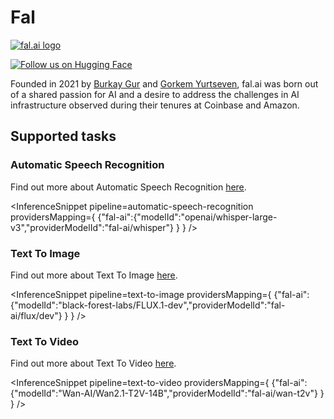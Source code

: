 <!---
WARNING

This markdown file has been generated from a script. Please do not edit it directly.

If you want to update the content related to fal-ai's description, please edit the template file under `https://github.com/huggingface/hub-docs/tree/main/scripts/inference-providers/templates/providers/fal-ai.handlebars`.

For more details, check out the `generate.ts` script: https://github.com/huggingface/hub-docs/blob/main/scripts/inference-providers/scripts/generate.ts.
--->

# Fal

[![fal.ai logo](https://images.seeklogo.com/logo-png/61/1/fal-ai-logo-png_seeklogo-611592.png)](https://fal.ai/)

[![Follow us on Hugging Face](https://huggingface.co/datasets/huggingface/badges/resolve/main/follow-us-on-hf-lg.svg)](https://huggingface.co/fal)

Founded in 2021 by [Burkay Gur](https://huggingface.co/burkaygur) and [Gorkem Yurtseven](https://huggingface.co/gorkemyurt), fal.ai was born out of a shared passion for AI and a desire to address the challenges in AI infrastructure observed during their tenures at Coinbase and Amazon.

## Supported tasks


### Automatic Speech Recognition

Find out more about Automatic Speech Recognition [here](../tasks/automatic_speech_recognition).

<InferenceSnippet
    pipeline=automatic-speech-recognition
    providersMapping={ {"fal-ai":{"modelId":"openai/whisper-large-v3","providerModelId":"fal-ai/whisper"} } }
/>


### Text To Image

Find out more about Text To Image [here](../tasks/text_to_image).

<InferenceSnippet
    pipeline=text-to-image
    providersMapping={ {"fal-ai":{"modelId":"black-forest-labs/FLUX.1-dev","providerModelId":"fal-ai/flux/dev"} } }
/>


### Text To Video

Find out more about Text To Video [here](../tasks/text_to_video).

<InferenceSnippet
    pipeline=text-to-video
    providersMapping={ {"fal-ai":{"modelId":"Wan-AI/Wan2.1-T2V-14B","providerModelId":"fal-ai/wan-t2v"} } }
/>

